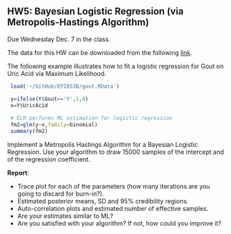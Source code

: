  
## HW5: Bayesian Logistic Regression (via Metropolis-Hastings Algorithm)

Due Wednesday Dec. 7 in the class.

The data for this HW can be downloaded from the following [link](https://github.com/gdlc/EPI853B/blob/master/gout.RData).

The following example illustrates how to fit a logistic regression for Gout on Uric Acid via Maximum Likelihood.

 
```R
 load('~/GitHub/EPI853B/gout.RData') 

 y=ifelse(Y$Gout=='Y',1,0)
 x=Y$UricAcid
 
 # GLM performs ML estimation for logistic regression
 fm2=glm(y~x,family=binomial)
 summary(fm2)
```

Implement a Metropolis Hastings Algorithm for a Bayesian Logistic Regression. Use your algorithm to draw 15000 samples of the intercept and of the regression coefficient.

**Report**:
  - Trace plot for each of the parameters (how many iterations are you going to discard for burn-in?).
  - Estimated posterior means, SD and 95% credibility regions. 
  - Auto-correlation plots and estimated number of effective samples.
  - Are your estimates similar to ML?
  - Are you satisfied with your algorithm? If not, how could you improve it?
    
    
